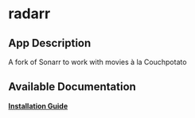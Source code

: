 # radarr

## App Description

A fork of Sonarr to work with movies à la Couchpotato

## Available Documentation

[**Installation Guide**](charts/stable/radarr/installation)

